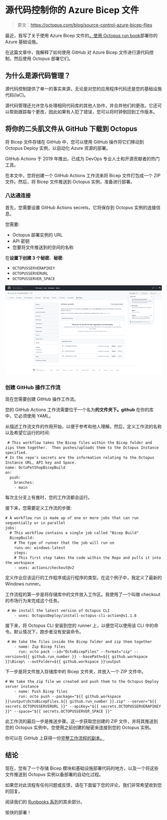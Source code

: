 # 源代码控制你的 Azure Bicep 文件

> 原文：<https://octopus.com/blog/source-control-azure-bicep-files>

最近，我写了关于使用 Azure Bicep 文件的[，使用 Octopus run book](https://www.octopus.com/blog/azure-bicep-octopus-deploy)部署你的 Azure 基础设施。

在这篇文章中，我解释了如何使用 GitHub 对 Azure Bicep 文件进行源代码控制，然后使用 Octopus 部署它们。

## 为什么是源代码管理？

源代码控制提供了单一的事实来源，无论是对您的应用程序代码还是您的基础设施代码(IaC)。

源代码管理还允许您与处理相同代码库的其他人协作，并合并他们的更改。它还可以帮助跟踪每个更改，因此如果有人犯了错误，您可以将时钟倒回到工作版本。

## 将你的二头肌文件从 GitHub 下载到 Octopus

将 Bicep 文件存储在 GitHub 中，您可以使用 GitHub 操作将它们移动到 Octopus Deploy 实例，以自动化 Azure 资源的部署。

GitHub Actions 于 2019 年推出，已成为 DevOps 专业人士和开源贡献者的热门工具。

在本文中，您将创建一个 GitHub Actions 工作流来将 Bicep 文件打包成一个 ZIP 文件。然后，将 Bicep 文件推送到 Octopus 实例，准备进行部署。

### 八达通连接

首先，您需要设置 GitHub Actions secrets，它将保存到 Octopus 实例的连接信息。

您需要:

*   Octopus 部署实例的 URL
*   API 密钥
*   您要将文件推送到的空间的名称

在**设置下创建 3 个秘密**、**秘密**:

*   `OCTOPUSSERVERAPIKEY`
*   `OCTOPUSSERVERURL`
*   `OCTOPUSSERVER_SPACE`

[![GitHub Secrets](img/da2b989bbc824e19e762defddb524e29.png)](#)

### 创建 GitHub 操作工作流

现在您需要创建 GitHub 操作工作流。

您的 GitHub Actions 工作流需要位于一个名为**的文件夹下。github** 在你的库中，它必须使用 YAML。

从描述工作流文件的作用开始，以便于参考和他人理解。然后，定义工作流的名称以及希望它运行的时间:

```
 # This workflow takes the Bicep files within the Bicep folder and zips them together.  Then pushes/uploads them to the Octopus Instance specified. 
# In the repo's secrets are the information relating to the Octopus Instance URL, API key and Space. 
name: OctoPetShopBicepBuild
on:
  push:
    branches:
    - main 
```

每次主分支上有推时，您的工作流都会运行。

接下来，您需要定义工作流的步骤:

```
# A workflow run is made up of one or more jobs that can run sequentially or in parallel
jobs:
  # This workflow contains a single job called "Bicep Build"
  BicepBuild:
    # The type of runner that the job will run on
    runs-on: windows-latest
    steps:
    # This first step takes the code within the Repo and pulls it into the workspace
    - uses: actions/checkout@v2 
```

定义作业应该运行的工作程序或运行程序的类型。在这个例子中，我定义了最新的 Windows runner。

工作流程的第一步是将存储库中的文件放入工作区。我使用了一个叫做 checkout 的市场行为来完成这个任务。

```
 # We install the latest version of Octopus CLI
    - uses: OctopusDeploy/install-octopus-cli-action@v1.1.8 
```

接下来，将 Octopus CLI 安装到您的 runner 上，以便您可以使用该 CLI 中的命令。默认情况下，跑步者没有安装命令。

```
 # We take the files inside the Bicep folder and zip them together
    - name: Zip Bicep files
      run: octo pack --id="OctoBicepFiles" --format="zip" --version=${{ github.run_number }} --basePath=${{ github.workspace }}\Bicep\ --outFolder=${{ github.workspace }}\output 
```

下一步是将文件放入存储库中的 Bicep 文件夹，并放入一个 ZIP 文件中。

```
# We take the zip file we created and push them to the Octopus Deploy server instance
    - name: Push Bicep files
      run: octo push --package="${{ github.workspace }}\output\OctoBicepFiles.${{ github.run_number }}.zip" --server="${{ secrets.OCTOPUSSERVERURL }}" --apiKey="${{ secrets.OCTOPUSSERVERAPIKEY }}" --space="${{ secrets.OCTOPUSSERVER_SPACE }}" 
```

此工作流的最后一步是推送步骤。这一步获取您创建的 ZIP 文件，并将其推送到您的 Octopus 实例中。您使用之前创建的秘密来连接到您的 Octopus 实例。

你可以在 GitHub 上获得一份[完整工作流程的副本。](https://gist.github.com/weeyin83/fa134eec3cb7bd8c52fa25f2f323189c)

## 结论

现在，您有了一个存储 Bicep 模块和基础设施部署代码的地方，以及一个将这些文件推送到 Octopus 实例以备部署的自动化过程。

如果您对此流程有任何问题或反馈，请在下面留下您的评论，我们非常希望收到您的回复。

阅读我们的 [Runbooks 系列](https://octopus.com/blog/tag/Runbooks%20Series)的其余部分。

愉快的部署！